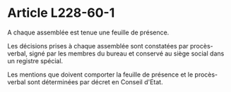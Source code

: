 # Article L228-60-1

A chaque assemblée est tenue une feuille de présence.

Les décisions prises à chaque assemblée sont constatées par procès-verbal, signé par les membres du bureau et conservé au siège social dans un registre spécial.

Les mentions que doivent comporter la feuille de présence et le procès-verbal sont déterminées par décret en Conseil d'Etat.
